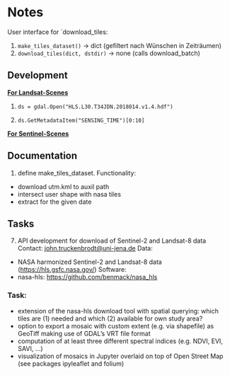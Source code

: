 # Notes
User interface for `download_tiles:
1. `make_tiles_dataset()` -> dict (gefiltert nach Wünschen in Zeiträumen)
2. `download_tiles(dict, dstdir)` -> none (calls download_batch)

## Development

**<ins> For Landsat-Scenes </ins>**

1. `ds = gdal.Open("HLS.L30.T34JDN.2018014.v1.4.hdf")`

2. `ds.GetMetadataItem("SENSING_TIME")[0:10]`

**<ins> For Sentinel-Scenes </ins>**


## Documentation

1. define make_tiles_dataset. Functionality:
+ download utm.kml to auxil path
+ intersect user shape with nasa tiles
+ extract for the given date

## Tasks

7. API development for download of Sentinel-2 and Landsat-8 data
Contact: john.truckenbrodt@uni-jena.de
Data:
- NASA harmonized Sentinel-2 and Landsat-8 data (https://hls.gsfc.nasa.gov/)
Software:
- nasa-hls: https://github.com/benmack/nasa_hls
### Task:
- extension of the nasa-hls download tool with spatial querying: which tiles are (1) needed and
which (2) available for own study area?
- option to export a mosaic with custom extent (e.g. via shapefile) as GeoTiff making use of GDAL’s
VRT file format
- computation of at least three different spectral indices (e.g. NDVI, EVI, SAVI, ...)
- visualization of mosaics in Jupyter overlaid on top of Open Street Map (see packages ipyleaflet and
folium)